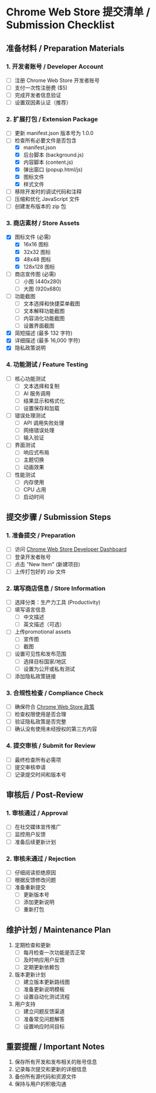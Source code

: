 # Chrome Web Store 提交清单 / Submission Checklist

## 准备材料 / Preparation Materials

### 1. 开发者账号 / Developer Account
- [ ] 注册 Chrome Web Store 开发者账号
- [ ] 支付一次性注册费 ($5)
- [ ] 完成开发者信息验证
- [ ] 设置双因素认证（推荐）

### 2. 扩展打包 / Extension Package
- [ ] 更新 manifest.json 版本号为 1.0.0
- [ ] 检查所有必要文件是否包含
  - [x] manifest.json
  - [x] 后台脚本 (background.js)
  - [x] 内容脚本 (content.js)
  - [x] 弹出窗口 (popup.html/js)
  - [x] 图标文件
  - [x] 样式文件
- [ ] 移除开发时的调试代码和注释
- [ ] 压缩和优化 JavaScript 文件
- [ ] 创建发布版本的 zip 包

### 3. 商店素材 / Store Assets
- [x] 图标文件 (必需)
  - [x] 16x16 图标
  - [x] 32x32 图标
  - [x] 48x48 图标
  - [x] 128x128 图标
- [ ] 商店宣传图 (必需)
  - [ ] 小图 (440x280)
  - [ ] 大图 (920x680)
- [ ] 功能截图
  - [ ] 文本选择和快捷菜单截图
  - [ ] 文本解释功能截图
  - [ ] 内容消化功能截图
  - [ ] 设置界面截图
- [x] 简短描述 (最多 132 字符)
- [x] 详细描述 (最多 16,000 字符)
- [x] 隐私政策说明

### 4. 功能测试 / Feature Testing
- [ ] 核心功能测试
  - [ ] 文本选择和复制
  - [ ] AI 服务调用
  - [ ] 结果显示和格式化
  - [ ] 设置保存和加载
- [ ] 错误处理测试
  - [ ] API 调用失败处理
  - [ ] 网络错误处理
  - [ ] 输入验证
- [ ] 界面测试
  - [ ] 响应式布局
  - [ ] 主题切换
  - [ ] 动画效果
- [ ] 性能测试
  - [ ] 内存使用
  - [ ] CPU 占用
  - [ ] 启动时间

## 提交步骤 / Submission Steps

### 1. 准备提交 / Preparation
- [ ] 访问 [Chrome Web Store Developer Dashboard](https://chrome.google.com/webstore/devconsole)
- [ ] 登录开发者账号
- [ ] 点击 "New Item" (新建项目)
- [ ] 上传打包好的 zip 文件

### 2. 填写商店信息 / Store Information
- [ ] 选择分类：生产力工具 (Productivity)
- [ ] 填写语言信息
  - [ ] 中文描述
  - [ ] 英文描述（可选）
- [ ] 上传promotional assets
  - [ ] 宣传图
  - [ ] 截图
- [ ] 设置可见性和发布范围
  - [ ] 选择目标国家/地区
  - [ ] 设置为公开或私有测试
- [ ] 添加隐私政策链接

### 3. 合规性检查 / Compliance Check
- [ ] 确保符合 [Chrome Web Store 政策](https://developer.chrome.com/docs/webstore/program_policies)
- [ ] 检查权限使用是否合理
- [ ] 验证隐私政策是否完整
- [ ] 确认没有使用未经授权的第三方内容

### 4. 提交审核 / Submit for Review
- [ ] 最终检查所有必需项
- [ ] 提交审核申请
- [ ] 记录提交时间和版本号

## 审核后 / Post-Review

### 1. 审核通过 / Approval
- [ ] 在社交媒体宣传推广
- [ ] 监控用户反馈
- [ ] 准备后续更新计划

### 2. 审核未通过 / Rejection
- [ ] 仔细阅读拒绝原因
- [ ] 根据反馈修改问题
- [ ] 准备重新提交
  - [ ] 更新版本号
  - [ ] 添加更新说明
  - [ ] 重新打包

## 维护计划 / Maintenance Plan
1. 定期检查和更新
   - [ ] 每月检查一次功能是否正常
   - [ ] 及时响应用户反馈
   - [ ] 定期更新依赖包

2. 版本更新计划
   - [ ] 建立版本更新路线图
   - [ ] 准备更新说明模板
   - [ ] 设置自动化测试流程

3. 用户支持
   - [ ] 建立问题反馈渠道
   - [ ] 准备常见问题解答
   - [ ] 设置响应时间目标

## 重要提醒 / Important Notes
1. 保存所有开发和发布相关的账号信息
2. 记录每次提交和更新的详细信息
3. 备份所有源代码和资源文件
4. 保持与用户的积极沟通 